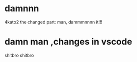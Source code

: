 # damnnn
4kato2
the changed part:
man, dammmnnnn it!!!

# damn man ,changes in vscode

shitbro shitbro
